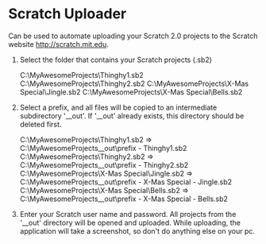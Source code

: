 Scratch Uploader
================

Can be used to automate uploading your Scratch 2.0 projects to the Scratch website http://scratch.mit.edu.

1. Select the folder that contains your Scratch projects (.sb2)

    C:\MyAwesomeProjects\Thinghy1.sb2
	C:\MyAwesomeProjects\Thinghy2.sb2
	C:\MyAwesomeProjects\X-Mas Special\Jingle.sb2
	C:\MyAwesomeProjects\X-Mas Special\Bells.sb2

2. Select a prefix, and all files will be copied to an intermediate subdirectory '__out'. If '__out' already exists, this directory should be deleted first.

    C:\MyAwesomeProjects\Thinghy1.sb2				=> C:\MyAwesomeProjects\__out\prefix - Thinghy1.sb2
	C:\MyAwesomeProjects\Thinghy2.sb2				=> C:\MyAwesomeProjects\__out\prefix - Thinghy2.sb2
	C:\MyAwesomeProjects\X-Mas Special\Jingle.sb2	=> C:\MyAwesomeProjects\__out\prefix - X-Mas Special - Jingle.sb2
	C:\MyAwesomeProjects\X-Mas Special\Bells.sb2	=> C:\MyAwesomeProjects\__out\prefix - X-Mas Special - Bells.sb2
	
3. Enter your Scratch user name and password. All projects from the '__out' directory will be opened and uploaded. While uploading, the application will take a screenshot, so don't do anything else on your pc. 
	

